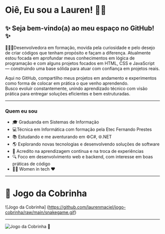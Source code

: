 
# Oiê, Eu sou a Lauren! 👋🏻
## ✨ Seja bem-vindo(a) ao meu espaço no GitHub! ✨

 👩🏻‍💻‍Desenvolvedora em formação, movida pela curiosidade e pelo desejo de criar códigos que tenham propósito e façam a diferença.
Atualmente estou focada em aprofundar meus conhecimentos em lógica de programação e com alguns projetos focados em HTML, CSS e JavaScript — construindo uma base sólida para atuar com confiança em projetos reais.

Aqui no GitHub, compartilho meus projetos em andamento e experimentos como forma de colocar em prática o que venho aprendendo.   
Busco evoluir constantemente, unindo aprendizado técnico com visão prática para entregar soluções eficientes e bem estruturadas.

****
### Quem eu sou

- 🎓 Graduanda em Sistemas de Informação
- 💻Técnica em Informática com formação pela Etec Fernando Prestes
- 📚 Estudando e me aventurando em ⚙️C#, 🌐.NET
- 🌎 Explorando novas tecnologias e desenvolvendo soluções de software
- 🔄 Acredito na aprendizagem contínua e na troca de experiências
- 🔍 Foco em desenvolvimento web e backend, com interesse em boas práticas de código
- 👩‍💻‍ Women in tech ❤️

***
# 🐍 Jogo da Cobrinha 
![Jogo da Cobrinha] (https://github.com/laurenmaciel/jogo-cobrinha/raw/main/snakegame.gif)
***
![Jogo da Cobrinha 🐍](https://laurenmaciel.github.io/jogo-cobrinha/)

